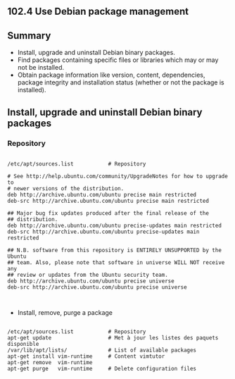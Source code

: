 102.4 Use Debian package management
-----------------------------------

Summary
-------

- Install, upgrade and uninstall Debian binary packages.
- Find packages containing specific files or libraries which may or may not be installed.
- Obtain package information like version, content, dependencies, package integrity and installation status (whether or not the package is installed).

Install, upgrade and uninstall Debian binary packages
-----------------------------------------------------

### Repository ###

<pre><code>
/etc/apt/sources.list           # Repository

# See http://help.ubuntu.com/community/UpgradeNotes for how to upgrade to
# newer versions of the distribution.
deb http://archive.ubuntu.com/ubuntu precise main restricted
deb-src http://archive.ubuntu.com/ubuntu precise main restricted

## Major bug fix updates produced after the final release of the
## distribution.
deb http://archive.ubuntu.com/ubuntu precise-updates main restricted
deb-src http://archive.ubuntu.com/ubuntu precise-updates main restricted

## N.B. software from this repository is ENTIRELY UNSUPPORTED by the Ubuntu
## team. Also, please note that software in universe WILL NOT receive any
## review or updates from the Ubuntu security team.
deb http://archive.ubuntu.com/ubuntu precise universe
deb-src http://archive.ubuntu.com/ubuntu precise universe


</code></pre>



- Install, remove, purge a package
<pre><code>
/etc/apt/sources.list           # Repository
apt-get update                  # Met à jour les listes des paquets disponible
/var/lib/apt/lists/             # List of available packages
apt-get install vim-runtime     # Content vimtutor
apt-get remove  vim-runtime
apt-get purge   vim-runtime     # Delete configuration files

</code></pre>
